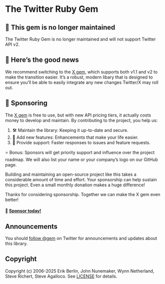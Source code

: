 # The Twitter Ruby Gem

## 📣 This gem is no longer maintained
The Twitter Ruby Gem is no longer maintained and will not support Twitter API v2.

## 🎉 Here’s the good news
We recommend switching to the [X gem][x], which supports both v1.1 and v2 to make
the transition easier. It’s a robust, modern libary that is designed to ensure
you’ll be able to easily integrate any new changes Twitter/X may roll out.

[x]: https://sferik.github.io/x-ruby/

## 💖 Sponsoring
The [X gem][x] is free to use, but with new API pricing tiers, it actually costs
money to develop and maintain. By contributing to the project, you help us:

1. 🛠  Maintain the library: Keeping it up-to-date and secure.
2. 🌈 Add new features: Enhancements that make your life easier.
3. 💬 Provide support: Faster responses to issues and feature requests.

⭐️ Bonus: Sponsors will get priority support and influence over the project
roadmap. We will also list your name or your company’s logo on our GitHub page.

Building and maintaining an open-source project like this takes a considerable
amount of time and effort. Your sponsorship can help sustain this project. Even
a small monthly donation makes a huge difference!

Thanks for considering sponsorship. Together we can make the X gem even better!

#### 🤑 [Sponsor today!][sponsor]

[sponsor]: https://github.com/sponsors/sferik

## Announcements
You should [follow @gem][follow] on Twitter for announcements and updates about
this library.

[follow]: https://twitter.com/gem

## Copyright
Copyright (c) 2006-2025 Erik Berlin, John Nunemaker, Wynn Netherland, Steve Richert, Steve Agalloco.
See [LICENSE][] for details.

[license]: LICENSE.md
